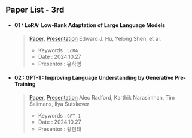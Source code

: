 ## Paper List - 3rd

- #### 01 : LoRA: Low-Rank Adaptation of Large Language Models
  > [Paper](https://arxiv.org/abs/2106.09685), [Presentation]()
  > Edward J. Hu, Yelong Shen, et al.
  >
  > - Keywords : `LoRA`
  > - Date : 2024.10.27
  > - Presentor : 유하영

- #### 02 : GPT-1 : Improving Language Understanding by Generative Pre-Training
  > [Paper](https://www.mikecaptain.com/resources/pdf/GPT-1.pdf), [Presentation](https://github.com/NLP-Study-JAPPU/Basic-Course/blob/main/Presentations/GPT-1_%E1%84%92%E1%85%AA%E1%86%BC%E1%84%92%E1%85%A7%E1%86%AB%E1%84%90%E1%85%A2.pdf)
  > Alec Radford, Karthik Narasimhan, Tim Salimans, Ilya Sutskever
  >
  > - Keywords : `GPT-1`
  > - Date : 2024.10.27
  > - Presentor : 황현태
